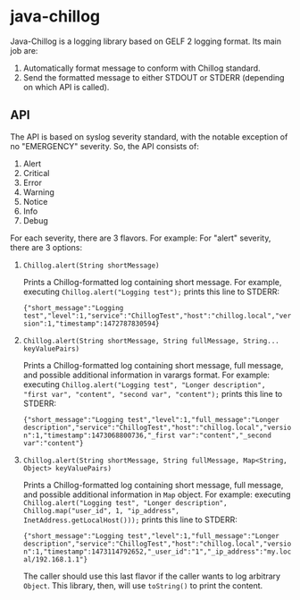 # java-chillog

Java-Chillog is a logging library based on GELF 2 logging format. Its main job are:

1. Automatically format message to conform with Chillog standard.
2. Send the formatted message to either STDOUT or STDERR (depending on which API is called).
 
 
## API

The API is based on syslog severity standard, with the notable exception of no "EMERGENCY" severity. So, the API 
consists of:

1. Alert
2. Critical
2. Error
3. Warning
4. Notice
5. Info
6. Debug

For each severity, there are 3 flavors. For example: For "alert" severity, there are 3 options:

1. `Chillog.alert(String shortMessage)`

    Prints a Chillog-formatted log containing short message.
    For example, executing `Chillog.alert("Logging test");` prints this line to STDERR:

    `{"short_message":"Logging test","level":1,"service":"ChillogTest","host":"chillog.local","version":1,"timestamp":1472787830594}`

2. `Chillog.alert(String shortMessage, String fullMessage, String... keyValuePairs)`

    Prints a Chillog-formatted log containing short message, full message, and possible additional information in 
    varargs format. For example: executing 
    `Chillog.alert("Logging test", "Longer description", "first var", "content", "second var", "content");` prints this 
    line to STDERR:

    `{"short_message":"Logging test","level":1,"full_message":"Longer description","service":"ChillogTest","host":"chillog.local","version":1,"timestamp":1473068800736,"_first var":"content","_second var":"content"}`
    
3. `Chillog.alert(String shortMessage, String fullMessage, Map<String, Object> keyValuePairs)`

    Prints a Chillog-formatted log containing short message, full message, and possible additional information in `Map`
    object. For example: executing
    `Chillog.alert("Logging test", "Longer description", Chillog.map("user_id", 1, "ip_address", InetAddress.getLocalHost()));` 
    prints this line to STDERR:
    
    `{"short_message":"Logging test","level":1,"full_message":"Longer description","service":"ChillogTest","host":"chillog.local","version":1,"timestamp":1473114792652,"_user_id":"1","_ip_address":"my.local/192.168.1.1"}`
    
    The caller should use this last flavor if the caller wants to log arbitrary `Object`. This library, then, will use
    `toString()` to print the content.
